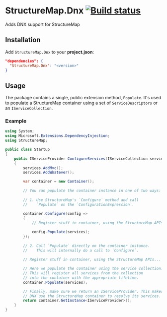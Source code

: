 # StructureMap.Dnx [![Build status](https://ci.appveyor.com/api/projects/status/tpk77374afp3dk8v?svg=true)](https://ci.appveyor.com/project/khellang/structuremap-dnx)

Adds DNX support for StructureMap

## Installation

Add `StructureMap.Dnx` to your **project.json**:

```json
"dependencies": {
  "StructureMap.Dnx": "<version>"
}
```

## Usage

The package contains a single, public extension method, `Populate`.
It's used to populate a StructureMap container using a set of `ServiceDescriptors` or an `IServiceCollection`.

### Example

```csharp
using System;
using Microsoft.Extensions.DependencyInjection;
using StructureMap;

public class Startup
{
    public IServiceProvider ConfigureServices(IServiceCollection services)
    {
        services.AddMvc();
        services.AddWhatever();

        var container = new Container();
        
        // You can populate the container instance in one of two ways:
        
        // 1. Use StructureMap's `Configure` method and call
        //    `Populate` on the `ConfigurationExpression`.
        
        container.Configure(config =>
        {
            // Register stuff in container, using the StructureMap APIs...

            config.Populate(services);
        });
        
        // 2. Call `Populate` directly on the container instance.
        //    This will internally do a call to `Configure`.
        
        // Register stuff in container, using the StructureMap APIs...

        // Here we populate the container using the service collection.
        // This will register all services from the collection
        // into the container with the appropriate lifetime.
        container.Populate(services);

        // Finally, make sure we return an IServiceProvider. This makes
        // DNX use the StructureMap container to resolve its services.
        return container.GetInstance<IServiceProvider>();
    }
}
```
